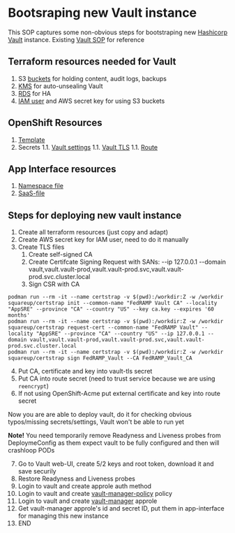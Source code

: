 # Bootsraping new Vault instance
This SOP captures some non-obvious steps for bootstraping new [Hashicorp Vault](https://www.vaultproject.io/docs/install) instance.
Existing [Vault SOP](../vault.md) for reference

## Terraform resources needed for Vault

1. S3 [buckets](https://gitlab.cee.redhat.com/app-sre/infra/-/blob/master/terraform/app-sre/vault-production/vault-s3.tf) for holding content, audit logs, backups
1. [KMS](https://gitlab.cee.redhat.com/app-sre/infra/-/blob/master/terraform/app-sre/vault-production/vault-kms.tf) for auto-unsealing Vault
1. [RDS](https://gitlab.cee.redhat.com/app-sre/infra/-/blob/master/terraform/app-sre/vault-production/vault-locking.tf) for HA 
1. [IAM user](https://gitlab.cee.redhat.com/app-sre/infra/-/blob/master/terraform/app-sre/vault-production/vault-s3.tf) and AWS secret key for using S3 buckets

## OpenShift Resources

1. [Template](https://gitlab.cee.redhat.com/service/vault-devshift-net)
1. Secrets
1.1. [Vault settings](https://gitlab.cee.redhat.com/service/app-interface/-/blob/master/data/services/vault.devshift.net/namespaces/vault-prod.yml#L27)
1.1. [Vault TLS](https://gitlab.cee.redhat.com/service/app-interface/-/blob/master/data/services/vault.devshift.net/namespaces/vault-prod.yml#L30)
1.1. [Route](https://gitlab.cee.redhat.com/service/app-interface/-/blob/master/data/services/vault.devshift.net/namespaces/vault-prod.yml#L33)

## App Interface resources

1. [Namespace file](https://gitlab.cee.redhat.com/service/app-interface/-/blob/master/data/services/vault.devshift.net/namespaces/vault-prod.yml0) 
1. [SaaS-file](https://gitlab.cee.redhat.com/service/app-interface/-/blob/master/data/services/vault.devshift.net/cicd/saas.yaml)

## Steps for deploying new vault instance

1. Create all terraform resources (just copy and adapt)
1. Create AWS secret key for IAM user, need to do it manually
1. Create TLS files
    1. Create self-signed CA
    1. Create Certifcate Signing Request with SANs: --ip 127.0.0.1 --domain vault,vault.vault-prod,vault.vault-prod.svc,vault.vault-prod.svc.cluster.local
    1. Sign CSR with CA
```
podman run --rm -it --name certstrap -v $(pwd):/workdir:Z -w /workdir squareup/certstrap init --common-name "FedRAMP Vault CA" --locality "AppSRE" --province "CA" --country "US" --key ca.key --expires '60 months'
podman run --rm -it --name certstrap -v $(pwd):/workdir:Z -w /workdir squareup/certstrap request-cert --common-name "FedRAMP Vault" --locality "AppSRE" --province "CA" --country "US" --ip 127.0.0.1 --domain vault,vault.vault-prod,vault.vault-prod.svc,vault.vault-prod.svc.cluster.local
podman run --rm -it --name certstrap -v $(pwd):/workdir:Z -w /workdir squareup/certstrap sign FedRAMP_Vault --CA FedRAMP_Vault_CA
```
4. Put CA, certificate and key into vault-tls secret
1. Put CA into route secret (need to trust service because we are using `reencrypt`)
1. If not using OpenShift-Acme put external certificate and key into route secret

Now you are are able to deploy vault, do it for checking obvious typos/missing secrets/settings, Vault won't be able to run yet

**Note!** You need temporarily remove Readyness and Liveness probes from DeploymeConfig as them expect vault to be fully configured and then will crashloop PODs

7. Go to Vault web-UI, create 5/2 keys and root token, download it and save securily
1. Restore Readyness and Liveness probes
1. Login to vault and create approle auth method
1. Login to vault and create [vault-manager-policy](https://gitlab.cee.redhat.com/service/app-interface/-/blob/master/data/services/vault.devshift.net/config/policies/vault-manager-policy.yml) policy
1. Login to vault and create [vault-manager](https://gitlab.cee.redhat.com/service/app-interface/-/blob/master/data/services/vault.devshift.net/config/policies/vault-manager-policy.yml) approle
1. Get vault-manager approle's id and secret ID, put them in app-interface for managing this new instance
1. END

